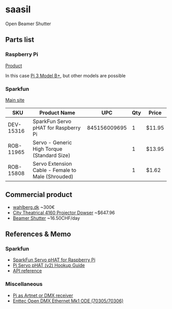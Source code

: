 # saasil
Open Beamer Shutter




## Parts list

### Raspberry Pi

[Product](https://www.raspberrypi.com/products/) 

In this case [Pi 3 Model B+](https://www.raspberrypi.com/products/raspberry-pi-3-model-b-plus/), but other models are possible 

### Sparkfun 

[Main site](https://www.sparkfun.com/)

| SKU | Product Name | UPC | Qty | Price |
| --- | ------------ | --- | ----| ------|
|DEV-15316 |SparkFun Servo pHAT for Raspberry Pi |845156009695 |1 |$11.95| $11.95|
|ROB-11965 |Servo - Generic High Torque (Standard Size)||1|$13.95|
|ROB-15808|Servo Extension Cable - Female to Male (Shrouded)|| 1| $1.62|


## Commercial product
* [wahlberg.dk](https://wahlberg.dk/products/dmx-projector-shutters) ~300€
* [City Theatrical 4160 Projector Dowser](https://goknight.com/city-theatrical-4160-projector-dowser/) ~$647.96
* [Beamer Shutter](https://www.materialpoolbern.ch/material/video-projektion/beamer/blacky-shutter/) ~16.50CHF/day

## References & Memo

### Sparkfun
* [SparkFun Servo pHAT for Raspberry Pi](https://www.sparkfun.com/products/15316)
* [Pi Servo pHAT (v2) Hookup Guide](https://learn.sparkfun.com/tutorials/pi-servo-phat-v2-hookup-guide/introduction)
* [API reference](https://piservohat-py.readthedocs.io/en/latest/apiref.html)

### Miscellaneous
* [Pi as Artnet or DMX receiver](https://forums.raspberrypi.com/viewtopic.php?t=150002)
* [Enttec Open DMX Ethernet Mk1 ODE (70305/70306)](https://support.enttec.com/support/solutions/articles/101000401530-open-dmx-ethernet-mk1-ode-70305-70306-legacy-product)